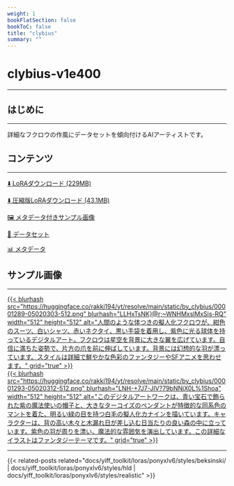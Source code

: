 ```yaml
---
weight: 1
bookFlatSection: false
bookToC: false
title: "clybius"
summary: ""
---
```


<!--markdownlint-disable MD025 MD033 -->

# clybius-v1e400

---

## はじめに

---

詳細なフクロウの作風にデータセットを傾向付けるAIアーティストです。

## コンテンツ

---

[⬇️ LoRAダウンロード (229MB)](https://huggingface.co/rakki194/yt/resolve/main/ponyxl_loras/by_clybius-v1e400.safetensors?download=true)

[⬇️ 圧縮版LoRAダウンロード (43.1MB)](https://huggingface.co/rakki194/yt/resolve/main/ponyxl_loras_shrunk_2/by_clybius-v1e400_frockpt1_th-3.55.safetensors?download=true)

[🖼️ メタデータ付きサンプル画像](https://huggingface.co/k4d3/yiff_toolkit/tree/main/static/{})

[📐 データセット](https://huggingface.co/datasets/k4d3/furry/tree/main/by_clybius)

[📊 メタデータ](https://huggingface.co/k4d3/yiff_toolkit/raw/main/ponyxl_loras/by_clybius-v1e400.json)

## サンプル画像

---
<div class="image-grid">
  <div class="image-grid-container">
    <a href="https://huggingface.co/rakki194/yt/resolve/main/static/by_clybius/00001289-05020303.png">
      {{< blurhash
        src="https://huggingface.co/rakki194/yt/resolve/main/static/by_clybius/00001289-05020303-512.png"
        blurhash="LLHxTsNK}@r;~WNHMxslMxSis-RQ"
        width="512"
        height="512"
        alt="人間のような体つきの擬人化フクロウが、紺色のスーツ、白いシャツ、赤いネクタイ、黒い手袋を着用し、紫色に光る球体を持っているデジタルアート。フクロウは星空を背景に大きな翼を広げています。自信に満ちた姿勢で、片方の爪を前に伸ばしています。背景には幻想的な羽が漂っています。スタイルは詳細で鮮やかな色彩のファンタジーやSFアニメを思わせます。"
        grid="true"
      >}}
    </a>
  </div>
</div>
<div class="image-grid">
  <div class="image-grid-container">
    <a href="https://huggingface.co/rakki194/yt/resolve/main/static/by_clybius/00001293-05020312.png">
      {{< blurhash
        src="https://huggingface.co/rakki194/yt/resolve/main/static/by_clybius/00001293-05020312-512.png"
        blurhash="LNH-+7J7-JIV?79bNNjX0L%1Shoa"
        width="512"
        height="512"
        alt="このデジタルアートワークは、青い宝石で飾られた紫の魔法使いの帽子と、大きなターコイズのペンダントが特徴的な同系色のマントを着た、明るい緑の目を持つ白毛の擬人化カナインを描いています。キャラクターは、背の高い木々と木漏れ日が差し込む日当たりの良い森の中に立っています。紫色の羽が周りを漂い、魔法的な雰囲気を演出しています。この詳細なイラストはファンタジーテーマです。"
        grid="true"
      >}}
    </a>
  </div>
</div>

---

<!--
HUGO_SEARCH_EXCLUDE_START
-->
{{< related-posts related="docs/yiff_toolkit/loras/ponyxlv6/styles/beksinski/ | docs/yiff_toolkit/loras/ponyxlv6/styles/hld | docs/yiff_toolkit/loras/ponyxlv6/styles/realistic" >}}
<!--
HUGO_SEARCH_EXCLUDE_END
-->
